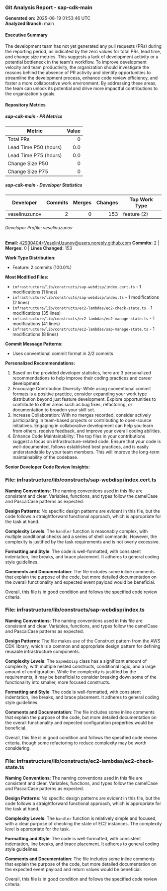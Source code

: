 ### Git Analysis Report - sap-cdk-main

**Generated on:** 2025-08-19 01:53:46 UTC  
**Analyzed Branch:** main

#### Executive Summary

The development team has not yet generated any pull requests (PRs) during the reporting period, as indicated by the zero values for total PRs, lead time, and change size metrics. This suggests a lack of development activity or a potential bottleneck in the team's workflow. To improve development velocity and team productivity, the organization should investigate the reasons behind the absence of PR activity and identify opportunities to streamline the development process, enhance code review efficiency, and foster a more collaborative work environment. By addressing these areas, the team can unlock its potential and drive more impactful contributions to the organization's goals.

#### Repository Metrics

##### sap-cdk-main - PR Metrics

| Metric                | Value |
| --------------------- | ----: |
| Total PRs             | 0     |
| Lead Time P50 (hours) | 0.0   |
| Lead Time P75 (hours) | 0.0   |
| Change Size P50       | 0     |
| Change Size P75       | 0     |

##### sap-cdk-main - Developer Statistics

| Developer     | Commits | Merges | Changes | Top Work Type |
| ------------- | ------: | -----: | ------: | ------------- |
| veselinuzunov | 2       | 0      | 153     | feature (2)   |

###### Developer Profile: veselinuzunov

**Email:** 42930404+VeselinUzunov@users.noreply.github.com
**Commits:** 2 | **Merges:** 0 | **Lines Changed:** 153

**Work Type Distribution:**
- Feature: 2 commits (100.0%)

**Most Modified Files:**
- `infrastructure/lib/constructs/sap-webdisp/index.cert.ts` - 1 modifications (1 lines)
- `infrastructure/lib/constructs/sap-webdisp/index.ts` - 1 modifications (2 lines)
- `infrastructure/lib/constructs/ec2-lambdas/ec2-check-state.ts` - 1 modifications (35 lines)
- `infrastructure/lib/constructs/ec2-lambdas/ec2-manage-state.ts` - 1 modifications (41 lines)
- `infrastructure/lib/constructs/ec2-lambdas/sap-manage-state.ts` - 1 modifications (8 lines)

**Commit Message Patterns:**
- Uses conventional commit format in 2/2 commits

**Personalized Recommendations:**
1. Based on the provided developer statistics, here are 3 personalized recommendations to help improve their coding practices and career development:
2. Encourage Contribution Diversity: While using conventional commit formats is a positive practice, consider expanding your work type distribution beyond just feature development. Explore opportunities to contribute to other areas such as bug fixes, refactoring, or documentation to broaden your skill set.
3. Increase Collaboration: With no merges recorded, consider actively participating in team-based projects or contributing to open-source initiatives. Engaging in collaborative development can help you learn from others, receive feedback, and improve your overall coding abilities.
4. Enhance Code Maintainability: The top files in your contributions suggest a focus on infrastructure-related code. Ensure that your code is well-documented, follows established best practices, and is easily understandable by your team members. This will improve the long-term maintainability of the codebase.

**Senior Developer Code Review Insights:**

### File: infrastructure/lib/constructs/sap-webdisp/index.cert.ts

**Naming Conventions**:
The naming conventions used in this file are consistent and clear. Variables, functions, and types follow the camelCase and PascalCase patterns as expected.

**Design Patterns**:
No specific design patterns are evident in this file, but the code follows a straightforward functional approach, which is appropriate for the task at hand.

**Complexity Levels**:
The `handler` function is reasonably complex, with multiple conditional checks and a series of shell commands. However, the complexity is justified by the task requirements and is not overly excessive.

**Formatting and Style**:
The code is well-formatted, with consistent indentation, line breaks, and brace placement. It adheres to general coding style guidelines.

**Comments and Documentation**:
The file includes some inline comments that explain the purpose of the code, but more detailed documentation on the overall functionality and expected event payload would be beneficial.

Overall, this file is in good condition and follows the specified code review criteria.

### File: infrastructure/lib/constructs/sap-webdisp/index.ts

**Naming Conventions**:
The naming conventions used in this file are consistent and clear. Variables, functions, and types follow the camelCase and PascalCase patterns as expected.

**Design Patterns**:
The file makes use of the Construct pattern from the AWS CDK library, which is a common and appropriate design pattern for defining reusable infrastructure components.

**Complexity Levels**:
The `SapWebDisp` class has a significant amount of complexity, with multiple nested constructs, conditional logic, and a large amount of configuration. While the complexity is justified by the requirements, it may be beneficial to consider breaking down some of the functionality into smaller, more focused constructs.

**Formatting and Style**:
The code is well-formatted, with consistent indentation, line breaks, and brace placement. It adheres to general coding style guidelines.

**Comments and Documentation**:
The file includes some inline comments that explain the purpose of the code, but more detailed documentation on the overall functionality and expected configuration properties would be beneficial.

Overall, this file is in good condition and follows the specified code review criteria, though some refactoring to reduce complexity may be worth considering.

### File: infrastructure/lib/constructs/ec2-lambdas/ec2-check-state.ts

**Naming Conventions**:
The naming conventions used in this file are consistent and clear. Variables, functions, and types follow the camelCase and PascalCase patterns as expected.

**Design Patterns**:
No specific design patterns are evident in this file, but the code follows a straightforward functional approach, which is appropriate for the task at hand.

**Complexity Levels**:
The `handler` function is relatively simple and focused, with a clear purpose of checking the state of EC2 instances. The complexity level is appropriate for the task.

**Formatting and Style**:
The code is well-formatted, with consistent indentation, line breaks, and brace placement. It adheres to general coding style guidelines.

**Comments and Documentation**:
The file includes some inline comments that explain the purpose of the code, but more detailed documentation on the expected event payload and return values would be beneficial.

Overall, this file is in good condition and follows the specified code review criteria.
